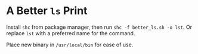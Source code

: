 # A Better `ls` Print

Install `shc` from package manager, then run `shc -f better_ls.sh -o lst`.  Or replace `lst` with a preferred name for the command.

Place new binary in `/usr/local/bin` for ease of use.
